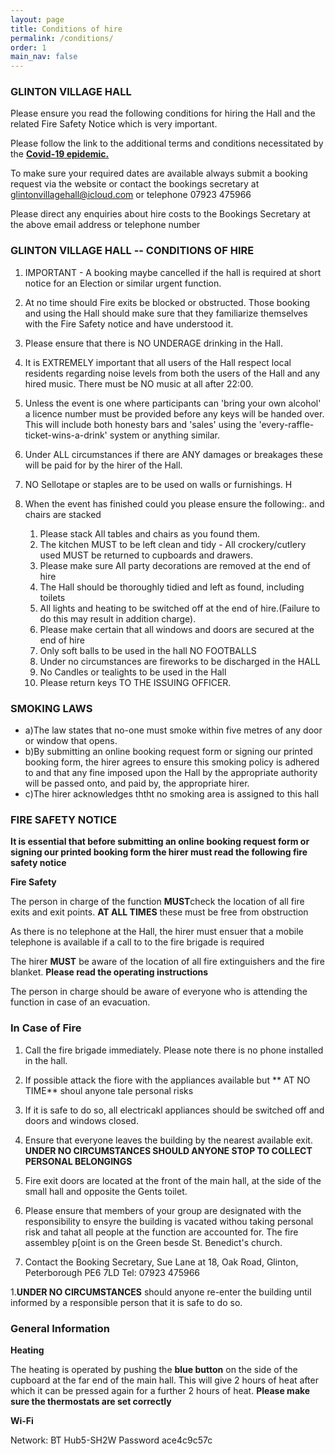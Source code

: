 ```yaml
---
layout: page
title: Conditions of hire
permalink: /conditions/
order: 1
main_nav: false
---
```


### GLINTON VILLAGE HALL  

Please ensure you read the following conditions for hiring the Hall and the related Fire Safety Notice which is very important. 

Please follow the link to the additional terms and conditions necessitated by the [**Covid-19 epidemic.**](/CovidT&C.pdf)

To make sure your required dates are available always submit a booking request via the website or contact the bookings secretary at glintonvillagehall@icloud.com or telephone 07923 475966

Please direct any enquiries about hire costs to the Bookings Secretary at the above email address or telephone number

### GLINTON VILLAGE HALL -- CONDITIONS OF HIRE 


1. IMPORTANT - A booking maybe cancelled if the hall is required at short notice for an Election or similar urgent function.

1. At no time should Fire exits be blocked or obstructed. Those booking and using the Hall should make sure that they familiarize themselves with the Fire Safety notice and have understood it.


1. Please ensure that there is NO UNDERAGE drinking in the Hall.


1. It is EXTREMELY important that all users of the Hall respect local residents regarding noise levels from both the users of the Hall and any hired music. There must be NO music at all after 22:00. 


1. Unless the event is one where participants can 'bring your own alcohol' a licence number must be provided before any keys will be handed over. This will include both honesty bars and 'sales' using the 'every-raffle-ticket-wins-a-drink' system or anything similar.


1. Under ALL circumstances if there are ANY damages or breakages these will be paid for by the hirer of the Hall.


1. NO Sellotape or staples are to be used on walls or furnishings. H


1. When the event has finished could you please ensure the following:. and chairs are stacked
    1. Please stack All tables and chairs as you found them.
    1. The kitchen MUST to be left clean and tidy - All crockery/cutlery used MUST be returned to cupboards and drawers. 
    1. Please make sure All party decorations are removed at the end of hire
    1. The Hall should be thoroughly tidied and left as found, including toilets
    1. All lights and heating to be switched off at the end of hire.(Failure to do this may result in addition charge).
    1. Please make certain that all windows and doors are secured at the end of hire
    1. Only soft balls to be used in the hall NO FOOTBALLS
    1. Under no circumstances are fireworks to be discharged in the HALL 
    1. No Candles or tealights to be used in the Hall
    1. Please return keys TO THE ISSUING OFFICER.



### SMOKING LAWS 



  * a)The law states that no-one must smoke within five metres of any door or window that opens. 
  * b)By submitting an online booking request form or signing our printed booking form, the hirer agrees to ensure this smoking policy is adhered to and that any fine imposed upon the Hall by the appropriate authority will be passed onto, and paid by, the appropriate hirer. 
  * c)The hirer acknowledges ththt no smoking area is assigned to this hall 


### FIRE SAFETY NOTICE

**It is essential that before submitting an online booking request form or signing our printed booking form the hirer must read the following fire safety notice**

**Fire Safety**

The person in charge of the function **MUST**check the location of all fire exits and exit points. **AT ALL TIMES** these must be free from obstruction

As there is no telephone at the Hall, the hirer must ensuer that a mobile telephone is available if a call to to the fire brigade is required

The hirer **MUST** be aware of the location of all fire extinguishers and the fire blanket. **Please read the operating instructions**

The person in charge should be aware of everyone who is attending the function in case of an evacuation.

### In Case of Fire

1. Call the fire brigade immediately. Please note there is no phone installed in the hall.

1. If possible attack the fiore with the appliances available but ** AT NO TIME** shoul anyone tale personal risks

1. If it is safe to do so, all electricakl appliances should be switched off and doors and windows closed. 

1. Ensure that everyone leaves the building by the nearest available exit. **UNDER NO CIRCUMSTANCES SHOULD ANYONE STOP TO COLLECT PERSONAL BELONGINGS**

1. Fire exit doors are located at the front of the main hall, at the side of the small hall and opposite the Gents toilet. 

1. Please ensure that members of your group are designated with the responsibility to ensyre the building is vacated withou taking personal risk and tahat all people at the function are accounted for.
The fire assembley p[oint is on the Green besde St. Benedict's church.

1. Contact the Booking Secretary, Sue Lane at 18, Oak Road, Glinton, Peterborough PE6 7LD Tel: 07923 475966

1.**UNDER NO CIRCUMSTANCES** should anyone re-enter the building until informed by a responsible person that it is safe to do so.

### General Information

**Heating**

The heating is operated by pushing the **blue button** on the side of the cupboard at the far end of the main hall. This will give 2 hours of heat after which it can be pressed again for a further 2 hours of heat. **Please make sure the thermostats are set correctly**

**Wi-Fi**

Network: BT Hub5-SH2W
Password ace4c9c57c






    


